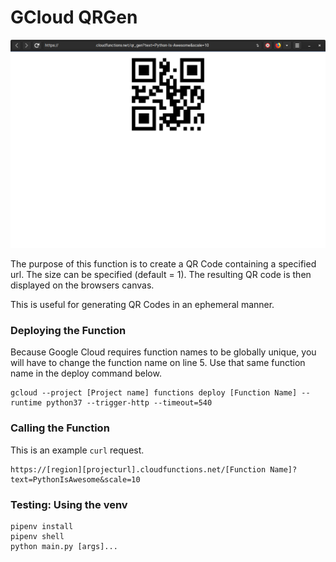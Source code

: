 # GCloud QRGen

<div style="text-align:center">
<img src="https://raw.githubusercontent.com/mikeymop/gcloudqrgen/master/example.png?token=AA6RJGIT26OPNP7UR3TORLS47GP52" width="600">
</div>

The purpose of this function is to create a QR Code containing a specified url. The size can be specified (default = 1). The resulting QR code is then displayed on the browsers canvas. 

This is useful for generating QR Codes in an ephemeral manner.

### Deploying the Function

Because Google Cloud requires function names to be globally unique, you will have to change the function name on line 5. Use that same function name in the deploy command below.

```
gcloud --project [Project name] functions deploy [Function Name] --runtime python37 --trigger-http --timeout=540
```

### Calling the Function

This is an example `curl` request.
```
https://[region][projecturl].cloudfunctions.net/[Function Name]?text=PythonIsAwesome&scale=10
```

### Testing: Using the venv

```
pipenv install
pipenv shell
python main.py [args]...
```
